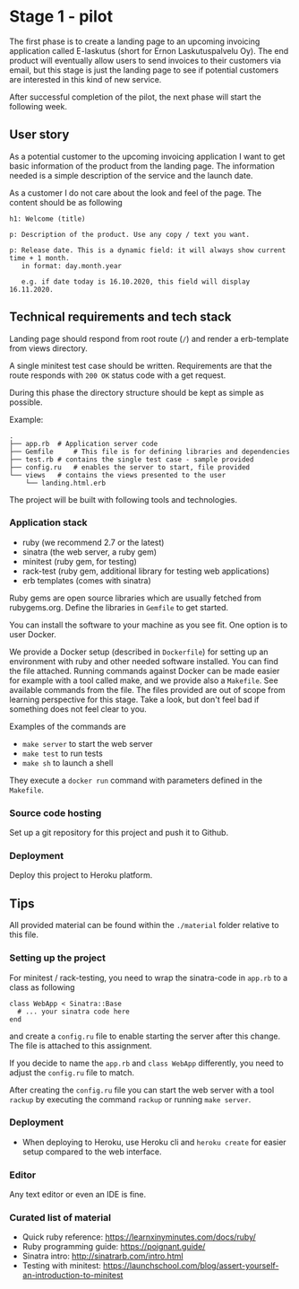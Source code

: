 # Stage 1 - pilot

The first phase is to create a landing page to an upcoming invoicing application
called E-laskutus (short for Ernon Laskutuspalvelu Oy). The end product will
eventually allow users to send invoices to their customers via email, but this
stage is just the landing page to see if potential customers are interested in
this kind of new service.

After successful completion of the pilot, the next phase will start the following week.

## User story

As a potential customer to the upcoming invoicing application I want to get basic
information of the product from the landing page. The information needed is a
simple description of the service and the launch date.

As a customer I do not care about the look and feel of the page. The content should
be as following

```
h1: Welcome (title)

p: Description of the product. Use any copy / text you want.

p: Release date. This is a dynamic field: it will always show current time + 1 month.
   in format: day.month.year 
   
   e.g. if date today is 16.10.2020, this field will display 16.11.2020.
```

## Technical requirements and tech stack

Landing page should respond from root route (`/`) and render a erb-template from
views directory.

A single minitest test case should be written. Requirements are that the route
responds with `200 OK` status code with a get request. 

During this phase the directory structure should be kept as simple as possible.

Example:

```
.
├── app.rb 	# Application server code
├── Gemfile 	# This file is for defining libraries and dependencies
├── test.rb	# contains the single test case - sample provided
├── config.ru	# enables the server to start, file provided
└── views	# contains the views presented to the user
    └── landing.html.erb
``` 

The project will be built with following tools and technologies.

### Application stack

* ruby (we recommend 2.7 or the latest)
* sinatra (the web server, a ruby gem)
* minitest (ruby gem, for testing)
* rack-test (ruby gem, additional library for testing web applications)
* erb templates (comes with sinatra)

Ruby gems are open source libraries which are usually fetched from rubygems.org.
Define the libraries in `Gemfile` to get started.

You can install the software to your machine as you see fit. One option is to
user Docker.

We provide a Docker setup (described in `Dockerfile`) for setting up an
environment with ruby and other needed software installed. You can find the
file attached. Running commands against Docker can be made easier for example
with a tool called make, and we provide also a `Makefile`. See available
commands from the file. The files provided are out of scope from learning perspective
for this stage. Take a look, but don't feel bad if something does not feel clear to you.

Examples of the commands are

* `make server` to start the web server
* `make test` to run tests
* `make sh` to launch a shell

They execute a `docker run` command with parameters defined in the `Makefile`.

### Source code hosting

Set up a git repository for this project and push it to Github.

### Deployment

Deploy this project to Heroku platform.

## Tips

All provided material can be found within the `./material` folder relative to this file.

### Setting up the project

For minitest / rack-testing, you need to wrap the sinatra-code in `app.rb` to a
class as following

```
class WebApp < Sinatra::Base
  # ... your sinatra code here
end
```

and create a `config.ru` file to enable starting the server after this change.
The file is attached to this assignment.

If you decide to name the `app.rb` and `class WebApp` differently, you need to
adjust the `config.ru` file to match.

After creating the `config.ru` file you can start the web server with a tool
`rackup` by executing the command `rackup` or running `make server`.

### Deployment

* When deploying to Heroku, use Heroku cli and `heroku create` for easier setup compared to the web interface.

### Editor

Any text editor or even an IDE is fine.

### Curated list of material

* Quick ruby reference: https://learnxinyminutes.com/docs/ruby/
* Ruby programming guide: https://poignant.guide/
* Sinatra intro: http://sinatrarb.com/intro.html
* Testing with minitest: https://launchschool.com/blog/assert-yourself-an-introduction-to-minitest
